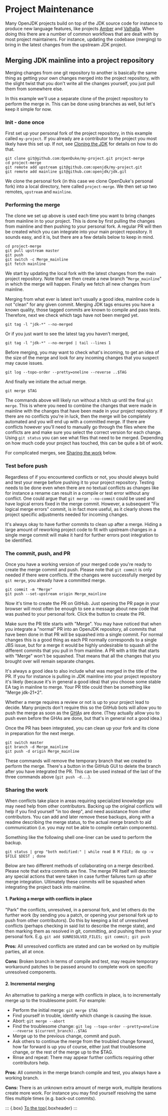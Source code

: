 # Project Maintenance

Many OpenJDK projects build on top of the JDK source code for instance to produce new language features, like projects [Amber](https://openjdk.org/projects/amber/) and [Valhalla](https://openjdk.org/projects/valhalla/). When doing this there are a number of common workflows that are dealt with by most project maintainers. For instance, updating the codebase (merging) to bring in the latest changes from the upstream JDK project.

## Merging JDK mainline into a project repository

Merging changes from one git repository to another is basically the same thing as getting your own changes merged into the project repository, with the slight twist that you don't write all the changes yourself, you just pull them from somewhere else.

In this example we'll use a separate clone of the project repository to perform the merge in. This can be done using branches as well, but let's keep it simple for now.

### Init - done once

First set up your personal fork of the project repository, in this example called `my-project`. If you already are a contributor to the project you most likely have this set up. If not, see [Cloning the JDK](#cloning-the-jdk) for details on how to do that.

~~~shell
git clone git@github.com:OpenDuke/my-project.git project-merge
cd project-merge
git remote add upstream git@github.com:openjdk/my-project.git
git remote add mainline git@github.com:openjdk/jdk.git
~~~

We clone the personal fork (in this case we clone OpenDuke's personal fork) into a local directory, here called `project-merge`. We then set up two remotes, `upstream` and `mainline`.

### Performing the merge

The clone we set up above is used each time you want to bring changes from mainline in to your project. This is done by first pulling the changes from mainline and then pushing to your personal fork. A regular PR will then be created which you can integrate into your main project repository. It sounds easy, and it is, but there are a few details below to keep in mind.

~~~shell
cd project-merge
git pull upstream master
git push
git switch -c Merge_mainline
git fetch mainline
~~~

We start by updating the local fork with the latest changes from the main project repository. Note that we then create a new branch "`Merge_mainline`" in which the merge will happen. Finally we fetch all new changes from mainline.

Merging from what ever is latest isn't usually a good idea, mainline code is not "clean" for any given commit. Merging JDK tags ensures you have a known quality, those tagged commits are known to compile and pass tests. Therefore, next we check which tags have not been merged yet.

~~~shell
git tag -l "jdk-*" --no-merged
~~~

Or if you just want to see the latest tag you haven't merged,

~~~shell
git tag -l "jdk-*" --no-merged | tail --lines 1
~~~

Before merging, you may want to check what's incoming, to get an idea of the size of the merge and look for any incoming changes that you suspect may cause issues.

~~~shell
git log --topo-order --pretty=oneline --reverse ..$TAG
~~~

And finally we initiate the actual merge.

~~~shell
git merge $TAG
~~~

The commands above will likely run without a hitch up until the final `git merge`. This is where you need to combine the changes that were made in mainline with the changes that have been made in your project repository. If there are no conflicts you're in luck, then the merge will be completely automated and you will end up with a committed merge. If there are conflicts however you'll need to manually go through the files where the conflicts are and make sure you select the correct version for each change. Using `git status` you can see what files that need to be merged. Depending on how much code your project has touched, this can be quite a bit of work.

For complicated merges, see [Sharing the work](#sharing-the-work) below.

### Test before push

Regardless of if you encountered conflicts or not, you should always build and test your merge before pushing it to your project repository. Testing needs to be done even when there are no textual conflicts as changes like for instance a rename can result in a compile or test error without any conflict. One could argue that `git merge --no-commit` could be used and have logical errors fixed in the merge commit. However, a subsequent "Fix logical merge errors" commit, is in fact more useful, as it clearly shows the project specific adjustments needed for incoming changes.

It's always okay to have further commits to clean up after a merge. Hiding a large amount of reworking project code to fit with upstream changes in a single merge commit will make it hard for further errors post integration to be identified.

### The commit, push, and PR

Once you have a working version of your merged code you're ready to create the merge commit and push. Please note that `git commit` is only needed if there were conflicts. If the changes were successfully merged by `git merge`, you already have a committed merge.

~~~
git commit -m "Merge"
git push --set-upstream origin Merge_mainline
~~~

Now it's time to create the PR on GitHub. Just opening the PR page in your browser will most often be enough to see a message about new code that was pushed to your personal fork. Click the button to create the PR.

Make sure the PR title starts with "Merge". You may have noticed that when you integrate a "normal" PR into an OpenJDK repository, all commits that have been done in that PR will be squashed into a single commit. For normal changes this is a good thing as each PR normally corresponds to a single JBS issue, but for a merge it would be highly undesirable to squash all the different commits that you pull in from mainline. A PR with a title that starts with "Merge" won't be squashed. That means that all the changes that you brought over will remain separate changes.

It's always a good idea to also include what was merged in the title of the PR. If you for instance is pulling in JDK mainline into your project repository it's likely (because it's in general a good idea) that you choose some stable EA tag in mainline to merge. Your PR title could then be something like "Merge jdk-21+2".

Whether a merge requires a review or not is up to your project lead to decide. Many projects don't require this so the GitHub bots will allow you to push the merge as soon as the [GHA](#github-actions)s are done. (They actually allow you to push even before the GHAs are done, but that's in general not a good idea.)

Once the PR has been integrated, you can clean up your fork and its clone in preparation for the next merge.

~~~
git switch master
git branch -d Merge_mainline
git push -d origin Merge_mainline
~~~

These commands will remove the temporary branch that we created to perform the merge. There's a button in the GitHub GUI to delete the branch after you have integrated the PR. This can be used instead of the last of the three commands above (`git push -d...`).

### Sharing the work

When conflicts take place in areas requiring specialized knowledge you may need help from other contributors. Backing up the original conflicts will help if you find yourself "in too deep", and need assistance from other contributors. You can add and later remove these backups, along with a readme describing the merge status, to the actual merge branch to aid communication (i.e. you may not be able to compile certain components).

Something like the following shell one-liner can be used to perform the backup.

~~~shell
git status | grep "both modified:" | while read B M FILE; do cp -v $FILE $DEST ; done
~~~

Below are two different methods of collaborating on a merge described. Please note that extra commits are fine. The merge PR itself will describe any special actions that were taken in case further failures turn up after merge integration. Ultimately these commits will be squashed when integrating the project back into mainline.

#### 1. Parking a merge with conflicts in place

"Park" the conflicts, unresolved, in a personal fork, and let others do the further work (by sending you a patch, or opening your personal fork up to push from other contributors). Do this by keeping a list of unresolved conflicts (perhaps checking in said list to describe the merge state), and then marking them as resolved in git, committing, and pushing them to your personal fork. E.g. `git add $UNRESOLVED_FILES; git commit; git push`

**Pros:** All unresolved conflicts are stated and can be worked on by multiple parties, all at once.

**Cons:** Broken branch in terms of compile and test, may require temporary workaround patches to be passed around to complete work on specific unresolved components.

#### 2. Incremental merging

An alternative to parking a merge with conflicts in place, is to incrementally merge up to the troublesome point. For example:

* Perform the initial merge: `git merge $TAG`
* Find yourself in trouble, identify which change is causing the issue.
* Abort: `git merge --abort`
* Find the troublesome change: `git log --topo-order --pretty=oneline --reverse $(current_branch)..$TAG`
* Merge up to the previous change, commit and push.
* Ask others to continue the merge from the troubled change forward, how far forward is up you of course, either just that troublesome change, or the rest of the merge up to the $TAG.
* Rinse and repeat: There may appear further conflicts requiring other contributors help.

**Pros:** All commits in the merge branch compile and test, you always have a working branch.

**Cons:** There is an unknown extra amount of merge work, multiple iterations create more work. For instance you may find yourself resolving the same files multiple times (e.g. back-out commits).

::: {.box}
[To the top](#){.boxheader}
:::
